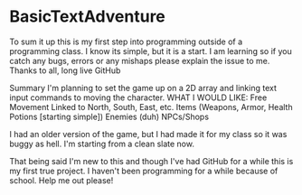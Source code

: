 BasicTextAdventure
==================

To sum it up this is my first step into programming outside of a programming class. 
I know its simple, but it is a start.
I am learning so if you catch any bugs, errors or any mishaps please explain the issue to me.
Thanks to all, long live GitHub

Summary
I'm planning to set the game up on a 2D array and linking text input commands to moving the character.
 WHAT I WOULD LIKE:
  Free Movement Linked to North, South, East, etc.
  Items (Weapons, Armor, Health Potions [starting simple])
  Enemies (duh)
  NPCs/Shops

I had an older version of the game, but I had made it for my class so it was buggy as hell. 
I'm starting from a clean slate now.

That being said I'm new to this and though I've had GitHub for a while this is my first true project. 
I haven't been programming for a while because of school.
Help me out please!

